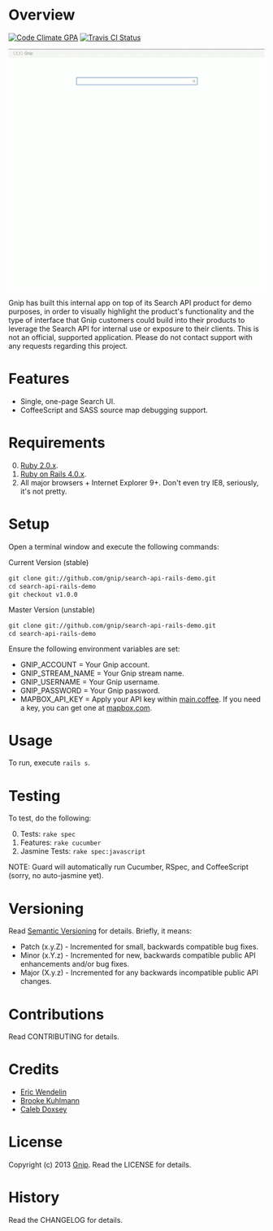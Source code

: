 # Overview

[![Code Climate GPA](https://codeclimate.com/github/gnip/search-api-rails-demo.png)](https://codeclimate.com/github/gnip/search-api-rails-demo)
[![Travis CI Status](https://secure.travis-ci.org/gnip/search-api-rails-demo.png)](http://travis-ci.org/gnip/search-api-rails-demo)

![Gnip Search Demo](search-demo.gif)

Gnip has built this internal app on top of its Search API product for demo purposes,
in order to visually highlight the product's functionality and the type of interface
that Gnip customers could build into their products to leverage the Search API for
internal use or exposure to their clients. This is not an official, supported application.
Please do not contact support with any requests regarding this project.

# Features

* Single, one-page Search UI.
* CoffeeScript and SASS source map debugging support.

# Requirements

0. [Ruby 2.0.x](http://www.ruby-lang.org).
0. [Ruby on Rails 4.0.x](http://rubyonrails.org).
0. All major browsers + Internet Explorer 9+. Don't even try IE8, seriously, it's not pretty.

# Setup

Open a terminal window and execute the following commands:

Current Version (stable)

    git clone git://github.com/gnip/search-api-rails-demo.git
    cd search-api-rails-demo
    git checkout v1.0.0

Master Version (unstable)

    git clone git://github.com/gnip/search-api-rails-demo.git
    cd search-api-rails-demo

Ensure the following environment variables are set:

* GNIP_ACCOUNT = Your Gnip account.
* GNIP_STREAM_NAME = Your Gnip stream name.
* GNIP_USERNAME = Your Gnip username.
* GNIP_PASSWORD = Your Gnip password.
* MAPBOX_API_KEY = Apply your API key within [main.coffee](app/assets/javascripts/main.coffee).
  If you need a key, you can get one at [mapbox.com](http://www.mapbox.com).

# Usage

To run, execute `rails s`.

# Testing

To test, do the following:

0. Tests: `rake spec`
0. Features: `rake cucumber`
0. Jasmine Tests: `rake spec:javascript`

NOTE: Guard will automatically run Cucumber, RSpec, and CoffeeScript (sorry, no auto-jasmine yet).

# Versioning

Read [Semantic Versioning](http://semver.org) for details. Briefly, it means:

* Patch (x.y.Z) - Incremented for small, backwards compatible bug fixes.
* Minor (x.Y.z) - Incremented for new, backwards compatible public API enhancements and/or bug fixes.
* Major (X.y.z) - Incremented for any backwards incompatible public API changes.

# Contributions

Read CONTRIBUTING for details.

# Credits

* [Eric Wendelin](https://github.com/eriwen)
* [Brooke Kuhlmann](https://github.com/bkuhlmann)
* [Caleb Doxsey](https://github.com/calebdoxsey)

# License

Copyright (c) 2013 [Gnip](http://gnip.com).
Read the LICENSE for details.

# History

Read the CHANGELOG for details.
